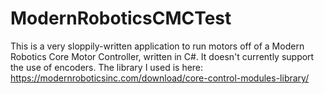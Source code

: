 # ModernRoboticsCMCTest
This is a very sloppily-written application to run motors off of a Modern Robotics Core Motor Controller, written in C#. It doesn't currently support the use of encoders. The library I used is here: https://modernroboticsinc.com/download/core-control-modules-library/
